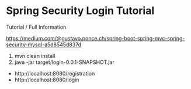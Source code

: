 # Spring Security Login Tutorial

Tutorial / Full Information

https://medium.com/@gustavo.ponce.ch/spring-boot-spring-mvc-spring-security-mysql-a5d8545d837d

1. mvn clean install
2. java -jar target/login-0.0.1-SNAPSHOT.jar


- http://localhost:8080/registration
- http://localhost:8080/login
